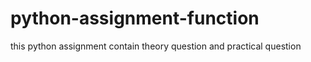 # python-assignment-function
this python assignment contain theory question and practical question 
